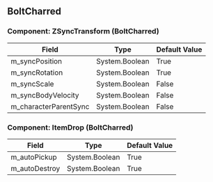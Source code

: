 ## BoltCharred

### Component: ZSyncTransform (BoltCharred)

|Field|Type|Default Value|
|---|---|---|
|m_syncPosition|System.Boolean|True|
|m_syncRotation|System.Boolean|True|
|m_syncScale|System.Boolean|False|
|m_syncBodyVelocity|System.Boolean|False|
|m_characterParentSync|System.Boolean|False|

### Component: ItemDrop (BoltCharred)

|Field|Type|Default Value|
|---|---|---|
|m_autoPickup|System.Boolean|True|
|m_autoDestroy|System.Boolean|True|

